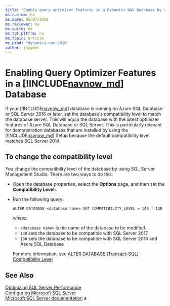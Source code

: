 ```yaml
---
title: "Enable query optimizer features in a Dynamics NAV Database by setting the compatibility level"
ms.custom: na
ms.date: 05/07/2018
ms.reviewer: na
ms.suite: na
ms.tgt_pltfrm: na
ms.topic: article
ms.prod: "dynamics-nav-2018"
author: jswymer
---
```

# Enabling Query Optimizer Features in a [!INCLUDE[navnow_md](includes/navnow_md.md)] Database
If your [!INCLUDE[navnow_md](includes/navnow_md.md)] database is running on Azure SQL Database or SQL Server 2016 or later, set the database's compatibility level to match the database server. This will equip the database with the latest optimizer features of Azure SQL Database or SQL Server. This is particularly relevant for demonstration databases that are installed by using the [!INCLUDE[navnow_md](includes/navnow_md.md)] Setup because the default compatibility level matches SQL Server 2014. 

## To change the compatibility level
You change the compatibility level of the database by using SQL Server Management Studio. There are two ways to do this:

- Open the database properties, select the **Options** page, and then set the **Compatibility Level:**. 
- Run the following query:

    ```
    ALTER DATABASE <database name> SET COMPATIBILITY_LEVEL = 140 | 130 
    ```
 
    where:
   -    `<database name>` is the name of the database to be modified.
   -    `140` sets the database to be compatible with SQL Server 2017
   -    `130` sets the database to be compatible with SQL Server 2016 and Azure SQL Database

   For more information, see [ALTER DATABASE (Transact-SQL) Compatibility Level](https://docs.microsoft.com/en-us/sql/t-sql/statements/alter-database-transact-sql-compatibility-level)  

## See Also  
[Optimizing SQL Server Performance](Optimizing-SQL-Server-Performance-with-Microsoft-Dynamics-NAV.md)    
[Configuring Microsoft SQL Server](Configuring-Microsoft-SQL-Server.md)   
[Microsoft SQL Server documentation](http://go.microsoft.com/fwlink/?LinkId=253107)
a